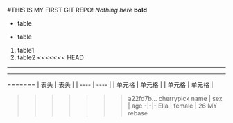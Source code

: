 #THIS IS MY FIRST GIT REPO!
*Nothing here*
**bold**
+ table
- table
1. table1
2. table2
<<<<<<< HEAD
*******
*******
=======
|  表头   | 表头  |
|  ----  | ----  |
| 单元格  | 单元格 |
| 单元格  | 单元格 |
>>>>>>> a22fd7b... cherrypick
name | sex | age
-|-|-
Ella | female | 26
MY rebase
